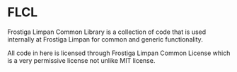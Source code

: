 # FLCL
Frostiga Limpan Common Library is a collection of code that is used internally at Frostiga Limpan for common and generic functionality.

All code in here is licensed through Frostiga Limpan Common License which is a very permissive license not unlike MIT license.
